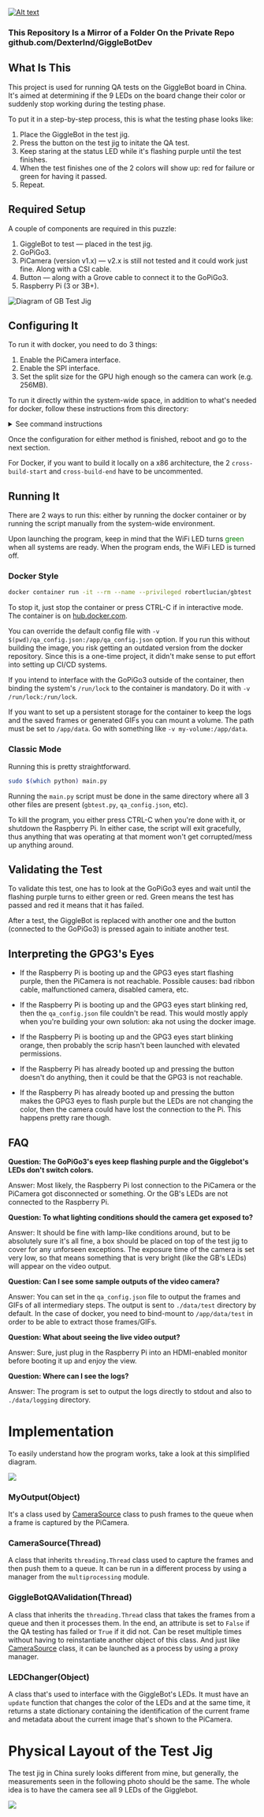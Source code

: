 [![Alt text](static/gb_jig.JPG)](https://www.youtube.com/watch?v=0oBJICabVl4)

### This Repository Is a Mirror of a Folder On the Private Repo github.com/DexterInd/GiggleBotDev

## What Is This

This project is used for running QA tests on the GiggleBot board in China.
It's aimed at determining if the 9 LEDs on the board change their color or 
suddenly stop working during the testing phase.

To put it in a step-by-step process, this is what the testing phase looks like:
1. Place the GiggleBot in the test jig.
1. Press the button on the test jig to initate the QA test.
1. Keep staring at the status LED while it's flashing purple until the test finishes.
1. When the test finishes one of the 2 colors will show up: red for failure or green for having it passed.
1. Repeat.

## Required Setup

A couple of components are required in this puzzle:
1. GiggleBot to test — placed in the test jig.
1. GoPiGo3.
1. PiCamera (version v1.x) — v2.x is still not tested and it could work just fine. Along with a CSI cable.
1. Button — along with a Grove cable to connect it to the GoPiGo3.
1. Raspberry Pi (3 or 3B+).

![Diagram of GB Test Jig](static/gb_test_bed.png)

## Configuring It

To run it with docker, you need to do 3 things:
1. Enable the PiCamera interface.
1. Enable the SPI interface.
1. Set the split size for the GPU high enough so the camera can work (e.g. 256MB).

To run it directly within the system-wide space, in addition to what's needed for docker, follow these instructions from this directory:
<details><summary>See command instructions</summary>
<p>

```bash
sudo apt-get update -qq && \
    sudo apt-get install libgtk2.0-dev libgtk-3-dev -y --no-install-recommends

sudo apt-get install python3 python3-dev python3-pip libraspberrypi-bin wiringpi -y --no-install-recommends \
    libjpeg-dev libtiff5-dev libjasper-dev libpng12-dev \
    libavcodec-dev libavformat-dev libswscale-dev libv4l-dev \
    libxvidcore-dev libx264-dev \
    libatlas-base-dev gfortran \
    openexr libilmbase12 libgstreamer1.0-dev libgstreamer-plugins-base1.0-dev libqtgui4 libqt4-test

sudo pip install virtualenv && virtualenv .venv -p python3 && source .venv/bin/activate
pip install pip --upgrade
pip install -r requirements.lock

git clone --depth=1 https://github.com/DexterInd/GoPiGo3
git clone --depth=1 https://github.com/DexterInd/RFR_Tools

cd GoPiGo3 && git reset --hard 5849047558aa1e573b49dc572adec44d9960084c && cd -
cd RFR_Tools && git reset --hard 2ec15465d8d69bffdea5314d5fd86812eaf68085 && cd -

pip install RFR_Tools/miscellaneous
pip install GoPiGo3/Software/Python
```

</p>
</details>

Once the configuration for either method is finished, reboot and go to the next section.

For Docker, if you want to build it locally on a x86 architecture, the 2 `cross-build-start` and `cross-build-end` have to be uncommented.

## Running It

There are 2 ways to run this: either by running the docker container or by running the script manually from the system-wide environment.

Upon launching the program, keep in mind that the WiFi LED turns <span style="color:green">green</span> when all systems are ready. When the program ends, the WiFi LED is turned off.

### Docker Style

```bash
docker container run -it --rm --name --privileged robertlucian/gbtest
```
To stop it, just stop the container or press CTRL-C if in interactive mode.
The container is on [hub.docker.com](https://hub.docker.com/r/robertlucian/gbtest/).

You can override the default config file with `-v $(pwd)/qa_config.json:/app/qa_config.json` option. 
If you run this without building the image, you risk getting an outdated version from the docker repository. Since this is a one-time project, it didn't make sense to put effort into setting up CI/CD systems.

If you intend to interface with the GoPiGo3 outside of the container, then binding the system's `/run/lock` to the container is mandatory. Do it with `-v /run/lock:/run/lock`.

If you want to set up a persistent storage for the container to keep the logs and the saved frames or generated GIFs you can mount a volume. The path must be set to `/app/data`. Go with something like `-v my-volume:/app/data`.

### Classic Mode

Running this is pretty straightforward.
```bash
sudo $(which python) main.py
```
Running the `main.py` script must be done in the same directory where all 3 other files are present (`gbtest.py`, `qa_config.json`, etc).

To kill the program, you either press CTRL-C when you're done with it, or shutdown the Raspberry Pi. In either case, the script will exit gracefully, thus anything that was operating at that moment won't get corrupted/mess up anything around.

## Validating the Test

To validate this test, one has to look at the GoPiGo3 eyes and wait until the flashing purple turns to either green or red. Green means the test has passed and red it means that it has failed.

After a test, the GiggleBot is replaced with another one and the button (connected to the GoPiGo3) is pressed again to initiate another test.


## Interpreting the GPG3's Eyes

* If the Raspberry Pi is booting up and the GPG3 eyes start flashing purple, then the PiCamera is not reachable. Possible causes: bad ribbon cable, malfunctioned camera, disabled camera, etc.

* If the Raspberry Pi is booting up and the GPG3 eyes start blinking red, then the `qa_config.json` file couldn't be read. This would mostly apply when you're building your own solution: aka not using the docker image.

* If the Raspberry Pi is booting up and the GPG3 eyes start blinking orange, then probably the scrip hasn't been launched with elevated permissions.

* If the Raspberry Pi has already booted up and pressing the button doesn't do anything, then it could be that the GPG3 is not reachable.

* If the Raspberry Pi has already booted up and pressing the button makes the GPG3 eyes to flash purple but the LEDs are not changing the color, then the camera could have lost the connection to the Pi. This happens pretty rare though.

## FAQ

**Question: The GoPiGo3's eyes keep flashing purple and the Gigglebot's LEDs don't switch colors.**

Answer: Most likely, the Raspberry Pi lost connection to the PiCamera or the PiCamera got disconnected or something. Or the GB's LEDs are not connected to the Raspberry Pi.

**Question: To what lighting conditions should the camera get exposed to?**

Answer: It should be fine with lamp-like conditions around, but to be absolutely sure it's all fine, a box should be placed on top of the test jig to cover for any unforseen exceptions. The exposure time of the camera is set very low, so that means something that is very bright (like the GB's LEDs) will appear on the video output.

**Question: Can I see some sample outputs of the video camera?**

Answer: You can set in the `qa_config.json` file to output the frames and GIFs of all intermediary steps. The output is sent to `./data/test` directory by default. In the case of docker, you need to bind-mount to `/app/data/test` in order to be able to extract those frames/GIFs. 

**Question: What about seeing the live video output?**

Answer: Sure, just plug in the Raspberry Pi into an HDMI-enabled monitor before booting it up and enjoy the view.

**Question: Where can I see the logs?**

Answer: The program is set to output the logs directly to stdout and also to `./data/logging` directory.

# Implementation

To easily understand how the program works, take a look at this simplified diagram.

![](static/gb_diagram.png)

### MyOutput(Object)

It's a class used by [CameraSource](#camerasourcethread) class to push frames to the queue when a frame is captured by the PiCamera.

### CameraSource(Thread)

A class that inherits `threading.Thread` class used to capture the frames and then push them to a queue. It can be run in a different process by using a manager from the `multiprocessing` module.

### GiggleBotQAValidation(Thread)

A class that inherits the `threading.Thread` class that takes the frames from a queue and then it processes them. In the end, an attribute is set to `False` if the QA testing has failed or `True` if it did not. Can be reset multiple times without having to reinstantiate another object of this class. And just like [CameraSource](#camerasourcethread) class, it can be launched as a process by using a proxy manager.

### LEDChanger(Object)

A class that's used to interface with the GiggleBot's LEDs. It must have an `update` function that changes the color of the LEDs and at the same time, it returns a state dictionary containing the identification of the current frame and metadata about the current image that's shown to the PiCamera.

# Physical Layout of the Test Jig

The test jig in China surely looks different from mine, but generally, the measurements seen in the following photo should be the same.
The whole idea is to have the camera see all 9 LEDs of the Gigglebot.

![](static/gb_measurements.jpg)

